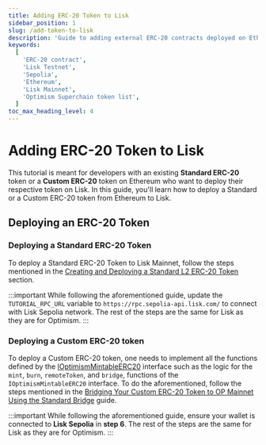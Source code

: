 ```yaml
---
title: Adding ERC-20 Token to Lisk
sidebar_position: 1
slug: /add-token-to-lisk
description: 'Guide to adding external ERC-20 contracts deployed on Ethereum to Lisk network.'
keywords:
  [
    'ERC-20 contract',
    'Lisk Testnet',
    'Sepolia',
    'Ethereum',
    'Lisk Mainnet',
    'Optimism Superchain token list',
  ]
toc_max_heading_level: 4
---
```



# Adding ERC-20 Token to Lisk
This tutorial is meant for developers with an existing **Standard ERC-20** token or a **Custom ERC-20** token on Ethereum who want to deploy their respective token on Lisk.
In this guide, you'll learn how to deploy a Standard or a Custom ERC-20 token from Ethereum to Lisk.

<!-- Lisk uses [Optimism's Superchain token list](https://github.com/ethereum-optimism/ethereum-optimism.github.io/blob/master/optimism.tokenlist.json) as a reference for tokens that have been deployed on Lisk. -->

<!-- :::warning

Tokens approved in the GitHub repository are not necessarily listed on the [Lisk Bridge](https://sepolia-bridge.lisk.com).

**Disclaimer:** Lisk does not endorse any of the tokens that are listed in the [**ethereum-optimism.github.io**](https://github.com/ethereum-optimism/ethereum-optimism.github.io) repository and rely on the preliminary checks put in place, which include the [**automated checks**](https://github.com/ethereum-optimism/ethereum-optimism.github.io?tab=readme-ov-file#automated-checks) listed on the repository.
::: -->

<!-- ## Adding your token to the list

To add your token to the Lisk Token list, perform the following steps. -->

## Deploying an ERC-20 Token

### Deploying a Standard ERC-20 Token

To deploy a Standard ERC-20 Token to Lisk Mainnet, follow the steps mentioned in the [Creating and Deploying a Standard L2 ERC-20 Token](https://docs.optimism.io/builders/dapp-developers/tutorials/standard-bridge-standard-token#create-an-l2-erc-20-token) section.

:::important
While following the aforementioned guide, update the `TUTORIAL_RPC_URL` variable to `https://rpc.sepolia-api.lisk.com/` to connect with Lisk Sepolia network.
The rest of the steps are the same for Lisk as they are for Optimism.
:::


### Deploying a Custom ERC-20 token

To deploy a Custom ERC-20 token, one needs to implement all the functions defined by the [IOptimismMintableERC20](https://github.com/ethereum-optimism/optimism/blob/v1.1.4/packages/contracts-bedrock/src/universal/IOptimismMintableERC20.sol) interface such as the logic for the `mint`, `burn`, `remoteToken`, and `bridge`, functions of the `IOptimismMintableERC20` interface.
To do the aforementioned, follow the steps mentioned in the [Bridging Your Custom ERC-20 Token to OP Mainnet Using the Standard Bridge](https://docs.optimism.io/builders/dapp-developers/tutorials/standard-bridge-custom-token#create-an-l2-erc-20-token) guide.

:::important
While following the aforementioned guide, ensure your wallet is connected to **Lisk Sepolia** in **step 6**.
The rest of the steps are the same for Lisk as they are for Optimism.
:::

<!-- ### Step 2: Submit details of your token

Follow the instructions in the [ethereum-optimism.github.io repository's README](https://github.com/ethereum-optimism/ethereum-optimism.github.io?tab=readme-ov-file#superchain-token-list) and submit a pull request containing the required details for your token.
You must specify a section for `lisk-sepolia` and/or `lisk` in your token's `data.json` file.
For more information, check out the currently active [pull requests](https://github.com/ethereum-optimism/ethereum-optimism.github.io/pulls) for adding an ERC-20 token to the Lisk network.

### Step 3: Await final approval

Tokens approved in the GitHub repository are not necessarily listed on the Lisk Bridge; their listing is neither guaranteed nor automatic.
Lisk Bridge reviews are conducted manually by the Lisk team.
For more information, please visit our [Discord](https://lisk.chat/). -->



